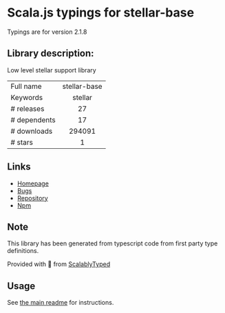 
# Scala.js typings for stellar-base

Typings are for version 2.1.8

## Library description:
Low level stellar support library

|                    |                 |
| ------------------ | :-------------: |
| Full name          | stellar-base |
| Keywords           | stellar |
| # releases         | 27 |
| # dependents       | 17 |
| # downloads        | 294091 |
| # stars            | 1 |

## Links
- [Homepage](https://github.com/stellar/js-stellar-base)
- [Bugs](https://github.com/stellar/js-stellar-base/issues)
- [Repository](https://github.com/stellar/js-stellar-base)
- [Npm](https://www.npmjs.com/package/stellar-base)
    


## Note
This library has been generated from typescript code from first party type definitions.

Provided with :purple_heart: from [ScalablyTyped](https://github.com/oyvindberg/ScalablyTyped)

## Usage
See [the main readme](../../readme.md) for instructions.


